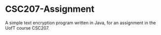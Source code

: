 # CSC207-Assignment
A simple text encryption program written in Java, for an assignment in the UofT course CSC207.
